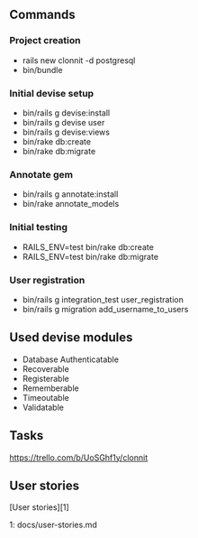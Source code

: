 ## Commands

### Project creation

* rails new clonnit -d postgresql
* bin/bundle

### Initial devise setup

* bin/rails g devise:install
* bin/rails g devise user
* bin/rails g devise:views
* bin/rake db:create
* bin/rake db:migrate

### Annotate gem

* bin/rails g annotate:install
* bin/rake annotate_models

### Initial testing

* RAILS_ENV=test bin/rake db:create
* RAILS_ENV=test bin/rake db:migrate

### User registration

* bin/rails g integration_test user_registration
* bin/rails g migration add_username_to_users

## Used devise modules

* Database Authenticatable
* Recoverable
* Registerable
* Rememberable
* Timeoutable
* Validatable

## Tasks

https://trello.com/b/UoSGhf1y/clonnit

## User stories

[User stories][1]

1: docs/user-stories.md
